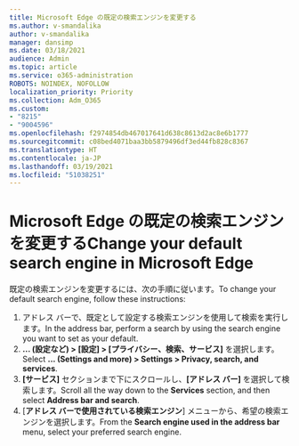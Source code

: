 ```yaml
---
title: Microsoft Edge の既定の検索エンジンを変更する
ms.author: v-smandalika
author: v-smandalika
manager: dansimp
ms.date: 03/18/2021
audience: Admin
ms.topic: article
ms.service: o365-administration
ROBOTS: NOINDEX, NOFOLLOW
localization_priority: Priority
ms.collection: Adm_O365
ms.custom:
- "8215"
- "9004596"
ms.openlocfilehash: f2974854db467017641d638c8613d2ac8e6b1777
ms.sourcegitcommit: c08bed4071baa3bb5879496df3ed44fb828c8367
ms.translationtype: HT
ms.contentlocale: ja-JP
ms.lasthandoff: 03/19/2021
ms.locfileid: "51038251"
---
```

# <a name="change-your-default-search-engine-in-microsoft-edge"></a><span data-ttu-id="2c3ef-102">Microsoft Edge の既定の検索エンジンを変更する</span><span class="sxs-lookup"><span data-stu-id="2c3ef-102">Change your default search engine in Microsoft Edge</span></span>

<span data-ttu-id="2c3ef-103">既定の検索エンジンを変更するには、次の手順に従います。</span><span class="sxs-lookup"><span data-stu-id="2c3ef-103">To change your default search engine, follow these instructions:</span></span>
1. <span data-ttu-id="2c3ef-104">アドレス バーで、既定として設定する検索エンジンを使用して検索を実行します。</span><span class="sxs-lookup"><span data-stu-id="2c3ef-104">In the address bar, perform a search by using the search engine you want to set as your default.</span></span>
2. <span data-ttu-id="2c3ef-105">**... (設定など) > [設定] > [プライバシー、検索、サービス]** を選択します。</span><span class="sxs-lookup"><span data-stu-id="2c3ef-105">Select **... (Settings and more) > Settings > Privacy, search, and services**.</span></span>
3. <span data-ttu-id="2c3ef-106">**[サービス]** セクションまで下にスクロールし、**[アドレス バー]** を選択して検索します。</span><span class="sxs-lookup"><span data-stu-id="2c3ef-106">Scroll all the way down to the **Services** section, and then select **Address bar and search**.</span></span>
4. <span data-ttu-id="2c3ef-107">[**アドレス バーで使用されている検索エンジン**] メニューから、希望の検索エンジンを選択します。</span><span class="sxs-lookup"><span data-stu-id="2c3ef-107">From the **Search engine used in the address bar** menu, select your preferred search engine.</span></span>


